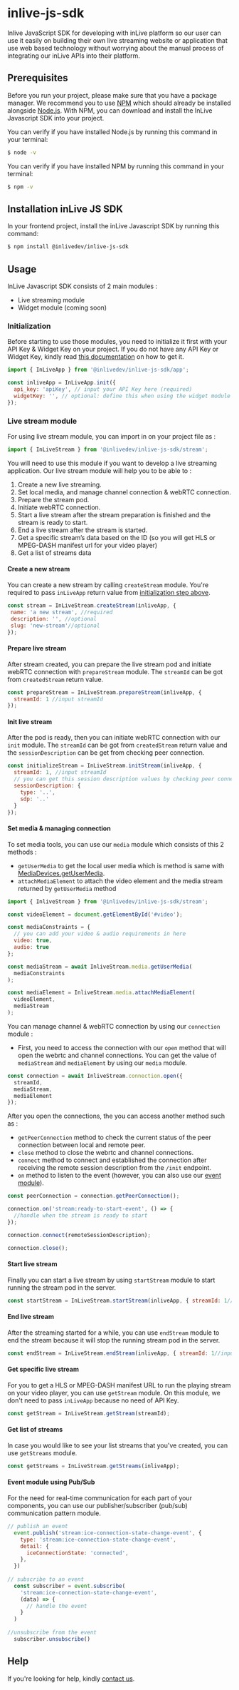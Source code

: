 # inlive-js-sdk
Inlive JavaScript SDK for developing with inLive platform so our user can use it easily on building their own live streaming website or application that use web based technology without worrying about the manual process of integrating our inLive APIs into their platform.

## Prerequisites

Before you run your project, please make sure that you have a package manager. We recommend you to use [NPM](https://www.npmjs.com/) which should already be installed alongside [Node.js](https://nodejs.org/en/). With NPM, you can download and install the InLive Javascript SDK into your project.

You can verify if you have installed Node.js by running this command in your terminal:
```bash
$ node -v
```

You can verify if you have installed NPM by running this command in your terminal:
```bash
$ npm -v
```

## Installation inLive JS SDK
In your frontend project, install the inLive Javascript SDK by running this command:
```bash
$ npm install @inlivedev/inlive-js-sdk
```

## Usage
InLive Javascript SDK consists of 2 main modules : 
- Live streaming module
- Widget module (coming soon)

### Initialization
Before starting to use those modules, you need to initialize it first with your API Key & Widget Key on your project. If you do not have any API Key or Widget Key, kindly read [this documentation](#http://link-to-sdk-website-documentation-part-initialize) on how to get it.

```js
import { InLiveApp } from '@inlivedev/inlive-js-sdk/app';

const inliveApp = InLiveApp.init({
  api_key: 'apiKey', // input your API Key here (required)
  widgetKey: '', // optional: define this when using the widget module
});
```

### Live stream module
For using live stream module, you can import in on your project file as :
```js
import { InLiveStream } from '@inlivedev/inlive-js-sdk/stream';
```

You will need to use this module if you want to develop a live streaming application. Our live stream module will help you to be able to :
1. Create a new live streaming.
2. Set local media, and manage channel connection & webRTC connection.
3. Prepare the stream pod.
4. Initiate webRTC connection.
5. Start a live stream after the stream preparation is finished and the stream is ready to start.
6. End a live stream after the stream is started.
7. Get a specific stream’s data based on the ID (so you will get HLS or MPEG-DASH manifest url for your video player)
8. Get a list of streams data

#### Create a new stream
You can create a new stream by calling `createStream` module. You're required to pass `inLiveApp` return value from [initialization step above](#initialization).

```js
const stream = InLiveStream.createStream(inliveApp, {
 name: 'a new stream', //required
 description: '', //optional
 slug: 'new-stream'//optional
});
```

#### Prepare live stream
After stream created, you can prepare the live stream pod and initiate webRTC connection with `prepareStream` module. The `streamId` can be got from `createdStream` return value.

```js
const prepareStream = InLiveStream.prepareStream(inliveApp, { 
  streamId: 1 //input streamId
});
```

#### Init live stream
After the pod is ready, then you can initiate webRTC connection with our `init` module. The `streamId` can be got from `createdStream` return value and the `sessionDescription` can be get from checking peer connection.

```js
const initializeStream = InLiveStream.initStream(inliveApp, { 
  streamId: 1, //input streamId
  // you can get this session description values by checking peer connection
  sessionDescription: {
    type: '..',
    sdp: '..'
  }
});
```

#### Set media & managing connection
To set media tools, you can use our `media` module which consists of this 2 methods :
- `getUserMedia` to get the local user media which is method is same with [MediaDevices.getUserMedia](https://developer.mozilla.org/en-US/docs/Web/API/MediaDevices/getUserMedia).
- `attachMediaElement` to attach the video element and the media stream returned by `getUserMedia` method

```js
import { InliveStream } from '@inlivedev/inlive-js-sdk/stream';

const videoElement = document.getElementById('#video');

const mediaConstraints = {
  // you can add your video & audio requirements in here
  video: true, 
  audio: true
};

const mediaStream = await InliveStream.media.getUserMedia(
  mediaConstraints
);

const mediaElement = InliveStream.media.attachMediaElement(
  videoElement,
  mediaStream
);
```

You can manage channel & webRTC connection by using our `connection` module :
- First, you need to access the connection with our `open` method that will open the webrtc and channel connections. You can get the value of `mediaStream` and `mediaElement` by using our `media` module.

```js
const connection = await InliveStream.connection.open({
  streamId,
  mediaStream,
  mediaElement
});
```

After you open the connections, the you can access another method such as :
- `getPeerConnection` method to check the current status of the peer connection between local and remote peer.
- `close` method to close the webrtc and channel connections.
- `connect` method to connect and established the connection after receiving the remote session description from the `/init` endpoint.
- `on` method to listen to the event (however, you can also use our [event module](#event-module-using-Pub/Sub)).

```js
const peerConnection = connection.getPeerConnection();

connection.on('stream:ready-to-start-event', () => {
  //handle when the stream is ready to start
});

connection.connect(remoteSessionDescription);

connection.close();
```

#### Start live stream
Finally you can start a live stream by using `startStream` module to start running the stream pod in the server.

```js
const startStream = InLiveStream.startStream(inliveApp, { streamId: 1//input streamId });
```

#### End live stream
After the streaming started for a while, you can use `endStream` module to end the stream because it will stop the running stream pod in the server.

```js
const endStream = InLiveStream.endStream(inliveApp, { streamId: 1//input streamId });
```

#### Get specific live stream
For you to get a HLS or MPEG-DASH manifest URL to run the playing stream on your video player, you can use `getStream` module. On this module, we don't need to pass `inLiveApp` because no need of API Key.

```js
const getStream = InLiveStream.getStream(streamId);
```

#### Get list of streams
In case you would like to see your list streams that you've created, you can use `getStreams` module.

```js
const getStreams = InLiveStream.getStreams(inliveApp);
```

#### Event module using Pub/Sub
For the need for real-time communication for each part of your components, you can use our publisher/subscriber (pub/sub) communication pattern module.

```js
// publish an event
  event.publish('stream:ice-connection-state-change-event', {
    type: 'stream:ice-connection-state-change-event',
    detail: {
      iceConnectionState: 'connected',
    },
  })
   
// subscribe to an event
  const subscriber = event.subscribe(
    'stream:ice-connection-state-change-event',
    (data) => {
      // handle the event
    }
  )
  
//unsubscribe from the event
  subscriber.unsubscribe()
```

## Help
If you're looking for help, kindly [contact us](mailto:hello@inlive.app).